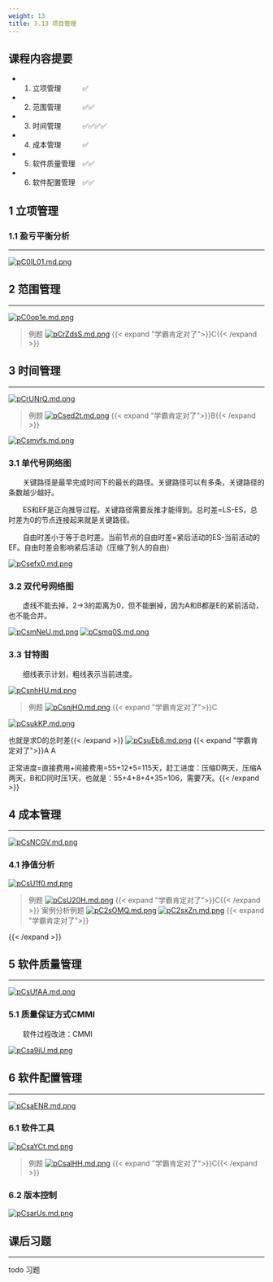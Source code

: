 ```yaml
---
weight: 13
title: 3.13 项目管理
---
```

## 课程内容提要

- 1. 立项管理&emsp;&emsp;&emsp;✅
- 2. 范围管理&emsp;&emsp;&emsp;✅✅
- 3. 时间管理&emsp;&emsp;&emsp;✅✅✅✅
- 4. 成本管理&emsp;&emsp;&emsp;✅
- 5. 软件质量管理&emsp;✅✅
- 6. 软件配置管理&emsp;✅✅

## 1 立项管理

### 1.1 盈亏平衡分析

---

[![pC0IL01.md.png](https://s1.ax1x.com/2023/06/30/pC0IL01.md.png)](https://imgse.com/i/pC0IL01)

## 2 范围管理

---

[![pC0op1e.md.png](https://s1.ax1x.com/2023/06/30/pC0op1e.md.png)](https://imgse.com/i/pC0op1e)

>例题
[![pCrZdsS.md.png](https://s1.ax1x.com/2023/07/03/pCrZdsS.md.png)](https://imgse.com/i/pCrZdsS)
{{< expand "学霸肯定对了">}}C{{< /expand >}}

## 3 时间管理

---

[![pCrUNrQ.md.png](https://s1.ax1x.com/2023/07/03/pCrUNrQ.md.png)](https://imgse.com/i/pCrUNrQ)
>例题
[![pCsed2t.md.png](https://s1.ax1x.com/2023/07/04/pCsed2t.md.png)](https://imgse.com/i/pCsed2t)
{{< expand "学霸肯定对了">}}B{{< /expand >}}

[![pCsmvfs.md.png](https://s1.ax1x.com/2023/07/04/pCsmvfs.md.png)](https://imgse.com/i/pCsmvfs)

### 3.1 单代号网络图

&emsp;&emsp;关键路径是最早完成时间下的最长的路径。关键路径可以有多条，关键路径的条数越少越好。

&emsp;&emsp;ES和EF是正向推导过程。关键路径需要反推才能得到。总时差=LS-ES，总时差为0的节点连接起来就是关键路径。

&emsp;&emsp;自由时差小于等于总时差。当前节点的自由时差=紧后活动的ES-当前活动的EF。自由时差会影响紧后活动（压缩了别人的自由）

[![pCsefx0.md.png](https://s1.ax1x.com/2023/07/04/pCsefx0.md.png)](https://imgse.com/i/pCsefx0)

### 3.2 双代号网络图

&emsp;&emsp;虚线不能去掉，2->3的距离为0，但不能删掉，因为A和B都是E的紧前活动，也不能合并。

[![pCsmNeU.md.png](https://s1.ax1x.com/2023/07/04/pCsmNeU.md.png)](https://imgse.com/i/pCsmNeU)
[![pCsmq0S.md.png](https://s1.ax1x.com/2023/07/04/pCsmq0S.md.png)](https://imgse.com/i/pCsmq0S)

### 3.3 甘特图

&emsp;&emsp;细线表示计划，粗线表示当前进度。

[![pCsnhHU.md.png](https://s1.ax1x.com/2023/07/04/pCsnhHU.md.png)](https://imgse.com/i/pCsnhHU)

>例题
[![pCsnjHO.md.png](https://s1.ax1x.com/2023/07/04/pCsnjHO.md.png)](https://imgse.com/i/pCsnjHO)
{{< expand "学霸肯定对了">}}C

[![pCsukKP.md.png](https://s1.ax1x.com/2023/07/04/pCsukKP.md.png)](https://imgse.com/i/pCsukKP)

也就是求D的总时差{{< /expand >}}
[![pCsuEb8.md.png](https://s1.ax1x.com/2023/07/04/pCsuEb8.md.png)](https://imgse.com/i/pCsuEb8)
{{< expand "学霸肯定对了">}}A A

正常进度=直接费用+间接费用=55+12*5=115天，赶工进度：压缩D两天，压缩A两天，B和D同时压1天，也就是：55+4+8+4+35=106，需要7天。{{< /expand >}}

## 4 成本管理

---

[![pCsNCGV.md.png](https://s1.ax1x.com/2023/07/04/pCsNCGV.md.png)](https://imgse.com/i/pCsNCGV)

### 4.1 挣值分析

[![pCsU1f0.md.png](https://s1.ax1x.com/2023/07/04/pCsU1f0.md.png)](https://imgse.com/i/pCsU1f0)

>例题
[![pCsU20H.md.png](https://s1.ax1x.com/2023/07/04/pCsU20H.md.png)](https://imgse.com/i/pCsU20H)
{{< expand "学霸肯定对了">}}C{{< /expand >}}
>案例分析例题
[![pC2sOMQ.md.png](https://s1.ax1x.com/2023/07/10/pC2sOMQ.md.png)](https://imgse.com/i/pC2sOMQ)
[![pC2sxZn.md.png](https://s1.ax1x.com/2023/07/10/pC2sxZn.md.png)](https://imgse.com/i/pC2sxZn)
{{< expand "学霸肯定对了">}}

{{< /expand >}}

## 5 软件质量管理

---

[![pCsUfAA.md.png](https://s1.ax1x.com/2023/07/04/pCsUfAA.md.png)](https://imgse.com/i/pCsUfAA)

### 5.1 质量保证方式CMMI

&emsp;&emsp;软件过程改进：CMMI

[![pCsa9jU.md.png](https://s1.ax1x.com/2023/07/04/pCsa9jU.md.png)](https://imgse.com/i/pCsa9jU)

## 6 软件配置管理

---

[![pCsaENR.md.png](https://s1.ax1x.com/2023/07/04/pCsaENR.md.png)](https://imgse.com/i/pCsaENR)

### 6.1 软件工具

[![pCsaYCt.md.png](https://s1.ax1x.com/2023/07/04/pCsaYCt.md.png)](https://imgse.com/i/pCsaYCt)

>例题
[![pCsalHH.md.png](https://s1.ax1x.com/2023/07/04/pCsalHH.md.png)](https://imgse.com/i/pCsalHH)
{{< expand "学霸肯定对了">}}C{{< /expand >}}

### 6.2 版本控制

[![pCsarUs.md.png](https://s1.ax1x.com/2023/07/04/pCsarUs.md.png)](https://imgse.com/i/pCsarUs)

## 课后习题

---

todo 习题